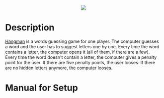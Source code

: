 <center>
  <img src="https://i.imgur.com/HJ0o56W.jpeg">
</center>

# Description
[Hangman](https://en.wikipedia.org/wiki/Hangman_%28game%29) is a words guessing game for one player. The computer guesses a word and the user has to suggest letters one by one. Every time the word contains a letter, the computer opens it (all of them, if there are a few). Every time the word doesn't contain a letter, the computer gives a penalty point for the user. If there are five penalty points, the user looses. If there are no hidden letters anymore, the computer looses.

# Manual for Setup
